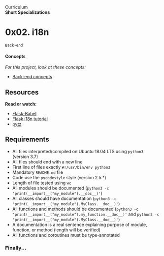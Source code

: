 Curriculum <br>
**Short Specializations** <br>

# 0x02. i18n

`Back-end`

#### Concepts

_For this project, look at these concepts:_

* [Back-end concepts](https://www.intranet.alxswe.com/concepts/557)

## Resources

**Read or watch:**

* [Flask-Babel](https://www.flask-babel.tkte.ch)
* [Flask i18n tutorial](https://www.blog.miguelgrinberg.com/post/the-flask-mega-tutorial-part-xiii-i18n-and-l10n)
* [pytz](https://www.pytz.sourceforge.net)

## Requirements

* All files interpreted/compiled on Ubuntu 18.04 LTS using `python3` (version 3.7)
* All files should end with a new line
* First line of files exactly `#!/usr/bin/env python3`
* Mandatory `README.md` file
* Code use the `pycodestyle` style (version 2.5.*)
* Length of file tested using `wc`
* All modules should be documented (`python3 -c 'print(__import__("my_module").__doc__)'`)
* All classes should have documentation (`python3 -c 'print(__import__("my_module").MyClass.__doc__)'`)
* All functions and methods should be documented (`python3 -c 'print(__import__("my_module").my_function.__doc__)'` and `python3 -c 'print(__import__("my_module").MyClass.__doc__)'`)
* A documentation is a real sentence explaining purpose of module, function, or method (length will be verified)
* All functions and coroutines must be type-annotated

### Finally...
